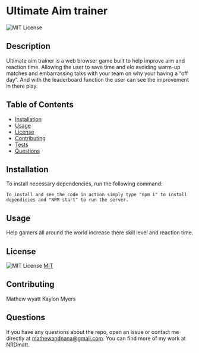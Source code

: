 # Ultimate Aim trainer

![MIT License](https://img.shields.io/badge/License-MIT-yellow.svg)


## Description


Ultimate aim trainer is a web browser game built to help improve aim and reaction time.  Allowing the user to save time and elo avoiding warm-up matches and embarrassing talks with your team on why your having a “off day”. And with the  leaderboard function the user can  see the improvement in there play.	


## Table of Contents


- [Installation](#installation)
- [Usage](#usage)
- [License](#license)
- [Contributing](#contributing)
- [Tests](#tests)
- [Questions](#questions)


## Installation


To install necessary dependencies, run the following command:


```
To install and see the code in action simply type "npm i" to install dependicies and "NPM start" to run the server.
```


## Usage


Help gamers all around the world increase there skill level and reaction time.



## License

![MIT License](https://img.shields.io/badge/License-MIT-yellow.svg) [MIT](https://opensource.org/licenses/MIT)



## Contributing


Mathew wyatt Kaylon Myers

## Questions


If you have any questions about the repo, open an issue or contact me directly at mathewandnana@gmail.com. You can find more of my work at NRDmatt.
